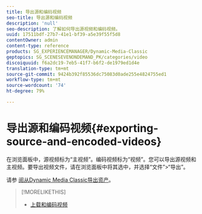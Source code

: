 ```yaml
---
title: 导出源和编码视频
seo-title: 导出源和编码视频
description: 'null'
seo-description: 了解如何导出源视频和编码视频。
uuid: 17511bdf-27b7-41e1-bf39-a5e39f55f5d8
contentOwner: admin
content-type: reference
products: SG_EXPERIENCEMANAGER/Dynamic-Media-Classic
geptopics: SG_SCENESEVENONDEMAND_PK/categories/video
discoiquuid: f6a2dc19-7eb5-41f7-b6f2-de1979ed1d4e
translation-type: tm+mt
source-git-commit: 9424b392f85536dc75083d0ade255e4824755ed1
workflow-type: tm+mt
source-wordcount: '74'
ht-degree: 79%

---
```



# 导出源和编码视频{#exporting-source-and-encoded-videos}

在浏览面板中，源视频标为“主视频”。编码视频标为“视频”。您可以导出源视频和主视频。要导出视频文件，请在浏览面板中将其选中，并选择“文件”>“导出”。

请参 [阅从Dynamic Media Classic导出资产](exporting-assets-from-dmc.md#exporting-assets-from-dmc)。

>[!MORELIKETHIS]
>
>* [上载和编码视频](uploading-encoding-videos.md#uploading_and_encoding_videos)

